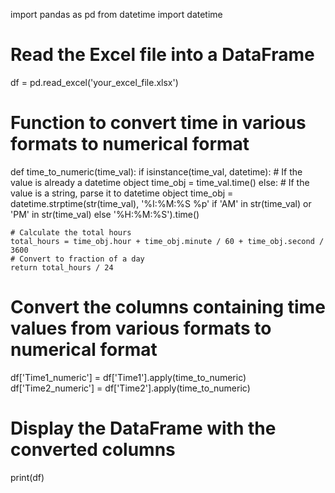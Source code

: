 import pandas as pd
from datetime import datetime

# Read the Excel file into a DataFrame
df = pd.read_excel('your_excel_file.xlsx')

# Function to convert time in various formats to numerical format
def time_to_numeric(time_val):
    if isinstance(time_val, datetime):
        # If the value is already a datetime object
        time_obj = time_val.time()
    else:
        # If the value is a string, parse it to datetime object
        time_obj = datetime.strptime(str(time_val), '%I:%M:%S %p' if 'AM' in str(time_val) or 'PM' in str(time_val) else '%H:%M:%S').time()
    
    # Calculate the total hours
    total_hours = time_obj.hour + time_obj.minute / 60 + time_obj.second / 3600
    # Convert to fraction of a day
    return total_hours / 24

# Convert the columns containing time values from various formats to numerical format
df['Time1_numeric'] = df['Time1'].apply(time_to_numeric)
df['Time2_numeric'] = df['Time2'].apply(time_to_numeric)

# Display the DataFrame with the converted columns
print(df)
